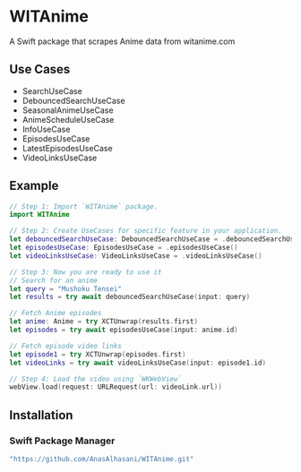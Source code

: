 # WITAnime
A Swift package that scrapes Anime data from witanime.com

## Use Cases 
- SearchUseCase
- DebouncedSearchUseCase
- SeasonalAnimeUseCase
- AnimeScheduleUseCase
- InfoUseCase
- EpisodesUseCase
- LatestEpisodesUseCase
- VideoLinksUseCase

## Example 

```swift
// Step 1: Import `WITAnime` package.
import WITAnime

// Step 2: Create UseCases for specific feature in your application.
let debouncedSearchUseCase: DebouncedSearchUseCase = .debouncedSearchUseCase()
let episodesUseCase: EpisodesUseCase = .episodesUseCase()
let videoLinksUseCase: VideoLinksUseCase = .videoLinksUseCase()

// Step 3: Now you are ready to use it
// Search for an anime        
let query = "Mushoku Tensei"
let results = try await debouncedSearchUseCase(input: query)

// Fetch Anime episodes
let anime: Anime = try XCTUnwrap(results.first)
let episodes = try await episodesUseCase(input: anime.id)

// Fetch episode video links
let episode1 = try XCTUnwrap(episodes.first)
let videoLinks = try await videoLinksUseCase(input: episode1.id)

// Step 4: Load the video using `WKWebView`        
webView.load(request: URLRequest(url: videoLink.url))
```

## Installation
### Swift Package Manager

```swift
"https://github.com/AnasAlhasani/WITAnime.git"
```
